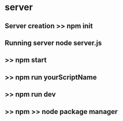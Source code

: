 # server

## Server creation >> npm init
## Running server node server.js
## >> npm start
## >> npm run yourScriptName
## >> npm run dev
## >> npm >> node package manager
